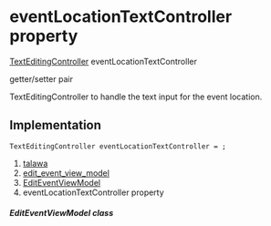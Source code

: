 
<div>

# eventLocationTextController property

</div>


[TextEditingController](https://api.flutter.dev/flutter/widgets/TextEditingController-class.html)
eventLocationTextController


getter/setter pair




TextEditingController to handle the text input for the event location.



## Implementation

``` language-dart
TextEditingController eventLocationTextController = ;
```







1.  [talawa](../../index.md)
2.  [edit_event_view_model](../../view_model_after_auth_view_models_event_view_models_edit_event_view_model/)
3.  [EditEventViewModel](../../view_model_after_auth_view_models_event_view_models_edit_event_view_model/EditEventViewModel-class.md)
4.  eventLocationTextController property

##### EditEventViewModel class








